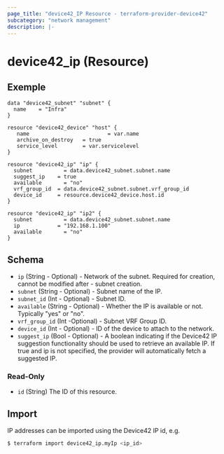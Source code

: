 ```yaml
---
page_title: "device42_IP Resource - terraform-provider-device42"
subcategory: "network management"
description: |-
---
```


# device42_ip (Resource)


## Exemple 

```hcl
data "device42_subnet" "subnet" {
  name    = "Infra"
}

resource "device42_device" "host" {
   name  				        = var.name
   archive_on_destroy 	= true
   service_level        = var.servicelevel
}

resource "device42_ip" "ip" {
  subnet 	      = data.device42_subnet.subnet.name
  suggest_ip    = true
  available 	  = "no"
  vrf_group_id 	= data.device42_subnet.subnet.vrf_group_id
  device_id     = resource.device42_device.host.id
}

resource "device42_ip" "ip2" {
  subnet 	      = data.device42_subnet.subnet.name
  ip            = "192.168.1.100"
  available 	  = "no"
}
```

## Schema

- `ip` (String - Optional) - Network of the subnet. Required for creation, cannot be modified after - subnet creation.
- `subnet` (String - Optional) - Subnet name of the IP.
- `subnet_id` (Int - Optional) - Subnet ID.
- `available` (String - Optional) - Whether the IP is available or not. Typically "yes" or "no".
- `vrf_group_id` (Int -Optional) - Subnet VRF Group ID.
- `device_id` (Int - Optional) - ID of the device to attach to the network.
- `suggest_ip` (Bool - Optional) - A boolean indicating if the Device42 IP suggestion functionality should be used to retrieve an available IP. If true and ip is not specified, the provider will automatically fetch a suggested IP.

### Read-Only

- `id` (String) The ID of this resource.


## Import

IP addresses can be imported using the Device42 IP id, e.g.

```bash
$ terraform import device42_ip.myIp <ip_id>
```